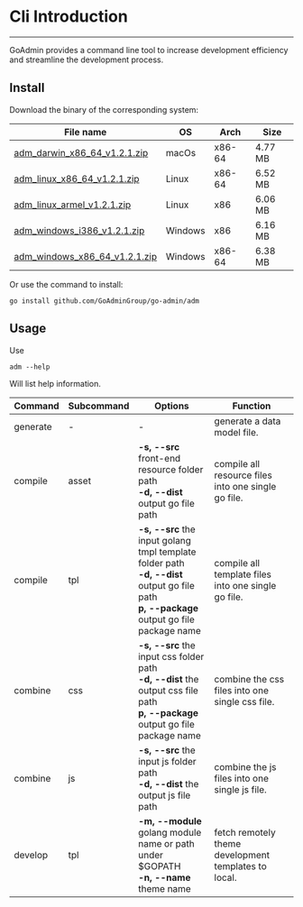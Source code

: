 # Cli Introduction
---

GoAdmin provides a command line tool to increase development efficiency and streamline the development process.

## Install


Download the binary of the corresponding system:

|  File name   | OS  | Arch  | Size  |
|  ----  | ----  | ----  |----  |
| [adm_darwin_x86_64_v1.2.1.zip](http://file.go-admin.cn/go_admin/cli/v1_2_1/adm_darwin_x86_64_v1.2.1.zip)  | macOs | x86-64 | 4.77 MB
| [adm_linux_x86_64_v1.2.1.zip](http://file.go-admin.cn/go_admin/cli/v1_2_1/adm_linux_x86_64_v1.2.1.zip)  | Linux | x86-64   | 6.52 MB
| [adm_linux_armel_v1.2.1.zip](http://file.go-admin.cn/go_admin/cli/v1_2_1/adm_linux_armel_v1.2.1.zip)  | Linux | x86   | 6.06 MB
| [adm_windows_i386_v1.2.1.zip](http://file.go-admin.cn/go_admin/cli/v1_2_1/adm_windows_i386_v1.2.1.zip)  | Windows | x86  |6.16 MB
| [adm_windows_x86_64_v1.2.1.zip](http://file.go-admin.cn/go_admin/cli/v1_2_1/adm_windows_x86_64_v1.2.1.zip)  | Windows | x86-64   |6.38 MB


Or use the command to install:

```
go install github.com/GoAdminGroup/go-admin/adm
```

## Usage

Use

```
adm --help
```

Will list help information.

|  Command  |  Subcommand   | Options  | Function  | 
|  ---- | ---- | ----  | ----  |
| generate  |  - | - | generate a data model file.
| compile  | asset| **-s, --src** front-end resource folder path<br>**-d, --dist** output go file path | compile all resource files into one single go file.
| compile  | tpl | **-s, --src** the input golang tmpl template folder path<br>**-d, --dist** output go file path<br>**p, --package** output go file package name | compile all template files into one single go file.
| combine  | css| **-s, --src** the input css folder path<br>**-d, --dist** the output css file path<br>**p, --package** output go file package name | combine the css files into one single css file.
| combine  | js | **-s, --src** the input js folder path<br>**-d, --dist** the output js file path | combine the js files into one single js file.
| develop  | tpl | **-m, --module** golang module name or path under $GOPATH<br>**-n, --name** theme name | fetch remotely theme development templates to local.
